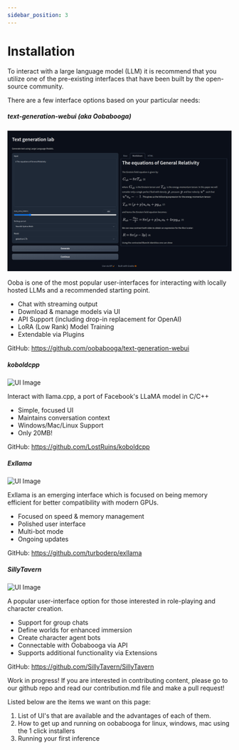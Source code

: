 ```yaml
---
sidebar_position: 3
---
```


# Installation

To interact with a large language model (LLM) it is recommend that you utilize one of the pre-existing interfaces that have been built by the open-source community.

There are a few interface options based on your particular needs:

##### text-generation-webui (aka Oobabooga)

![UI Image](https://raw.githubusercontent.com/oobabooga/screenshots/main/galactica.png)

Ooba is one of the most popular user-interfaces for interacting with locally hosted LLMs and a recommended starting point.

- Chat with streaming output
- Download & manage models via UI
- API Support (including drop-in replacement for OpenAI)
- LoRA (Low Rank) Model Training
- Extendable via Plugins

GitHub: https://github.com/oobabooga/text-generation-webui

##### koboldcpp

![UI Image](https://raw.githubusercontent.com/LostRuins/koboldcpp/concedo/media/preview.png)

Interact with llama.cpp, a port of Facebook's LLaMA model in C/C++ 

- Simple, focused UI
- Maintains conversation context
- Windows/Mac/Linux Support
- Only 20MB!

GitHub: https://github.com/LostRuins/koboldcpp

##### Exllama

![UI Image](https://raw.githubusercontent.com/turboderp/exllama/master/doc/_screenshot.jpg)

Exllama is an emerging interface which is focused on being memory efficient for better compatibility with modern GPUs.

- Focused on speed & memory management
- Polished user interface
- Multi-bot mode
- Ongoing updates

GitHub: https://github.com/turboderp/exllama

##### SillyTavern

![UI Image](https://user-images.githubusercontent.com/18619528/228649856-fbdeef05-d727-4d5a-be80-266cbbc6b811.png)

A popular user-interface option for those interested in role-playing and character creation.

- Support for group chats
- Define worlds for enhanced immersion
- Create character agent bots
- Connectable with Oobabooga via API
- Supports additional functionality via Extensions

GitHub: https://github.com/SillyTavern/SillyTavern

Work in progress! If you are interested in contributing content, please go to our github repo and read our contribution.md file and make a pull request!

Listed below are the items we want on this page:
1. List of UI's that are available and the advantages of each of them.
2. How to get up and running on oobabooga for linux, windows, mac using the 1 click installers
3. Running your first inference
